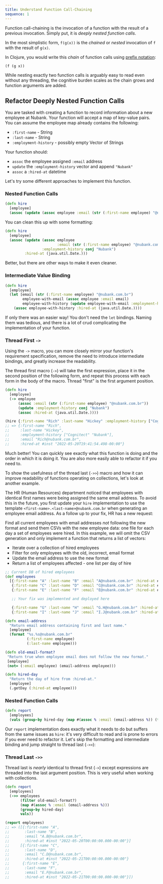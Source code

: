 ```yaml
---
title: Understand Function Call-Chaining
sequence: 1
---
```


Function call-chaining is the invocation of a function with the result of a previous invocation. Simply put, it is _deeply nested function calls_.

In the most simplistic form, `f(g(x))` is the _chained_ or _nested_ invocation of `f` with the result of `g(x)`.

In Clojure, you would write this _chain_ of function calls using [prefix notation](https://en.wikipedia.org/wiki/Polish_notation#Computer_programming):

```clojure
(f (g x))
```

While nesting exactly two function calls is arguably easy to read even without any threading, the cognitive burden scales as the chain grows and function arguments are added.

## Refactor Deeply Nested Function Calls

You are tasked with creating a function to record information about a new employee at Nubank. Your function will accept a map of key-value pairs. You can assume the employee map already contains the following:

- `:first-name` - String
- `:last-name` - String
- `:employment-history` - possibly empty Vector of Strings

Your function should:

- `assoc` the employee assigned `:email` address
- `update` the `:employment-history` vector and append `"Nubank"`
- `assoc` a `:hired-at` datetime

Let's try some different approaches to implement this function.

### Nested Function Calls

```clojure
(defn hire
  [employee]
  (assoc (update (assoc employee :email (str (:first-name employee) "@nubank.com.br")) :employment-history conj "Nubank") :hired-at (java.util.Date.)))
```

You can clean this up with some formatting:

```clojure
(defn hire
  [employee]
  (assoc (update (assoc employee
                        :email (str (:first-name employee) "@nubank.com.br"))
                 :employment-history conj "Nubank")
         :hired-at (java.util.Date.)))
```

Better, but there are other ways to make it even cleaner.

### Intermediate Value Binding

```clojure
(defn hire
  [employee]
  (let [email (str (:first-name employee) "@nubank.com.br")
        employee-with-email (assoc employee :email email)
        employee-with-history (update employee-with-email :employment-history conj "Nubank")]
    (assoc employee-with-history :hired-at (java.util.Date.))))
```

If only there was an easier way! You don't need the `let` bindings. Naming them was tedious, and there is a lot of crud complicating the implementation of your function.

### Thread First `->`

Using the `->` macro, you can more closely mirror your function's requirement specification, remove the need to introduce intermediate bindings, and greatly increase the readability.

The thread first macro (`->`) will take the first expression, place it in the second position of the following form, and repeat this process with each form in the body of the macro. Thread "first" is the first argument position.

```clojure
(defn hire
  [employee]
  (-> employee
      (assoc :email (str (:first-name employee) "@nubank.com.br"))
      (update :employment-history conj "Nubank")
      (assoc :hired-at (java.util.Date.))))

(hire {:first-name "Rich" :last-name "Hickey" :employment-history ["Cognitect"]})
;; => {:first-name "Rich",
;;     :last-name "Hickey",
;;     :employment-history ["Cognitect" "Nubank"],
;;     :email "Rich@nubank.com.br",
;;     :hired-at #inst "2022-05-20T19:41:54.498-00:00"}
```

Much better! You can quickly see exactly what this function is doing and
the order in which it is doing it. You are also more easily able to refactor it if you need to.

To show the usefulness of the thread last (`->>`) macro and how it can improve readability of functions operating on collections, let's look at another example.

The HR (Human Resources) department noticed that employees with
identical first names were being assigned the same email address. To
avoid this in the future, you first update your `hire` implementation
to use the template `<first-name>.<last-name>@nubank.com.br` when
generating an employee email address. As a follow up to your fix, HR
has a new request:

Find all current employees with email addresses _not_ following the
new format and send them CSVs with the new employee data: one file
for each day a set of employees were hired. In this example, we will
omit the CSV generation and only implement a function that returns a
list of vectors:

- Iterate over a collection of hired employees
- Filter for only employees with the old, incorrect, email format
- Update the email address to use the new format
- Return a list of employees affected - one list per day of hire

```clojure
;; Current DB of hired employees
(def employees
  [{:first-name "A" :last-name "B" :email "A@nubank.com.br" :hired-at #inst "2022-05-20"}
   {:first-name "C" :last-name "D" :email "C@nubank.com.br" :hired-at #inst "2022-05-21"}
   {:first-name "E" :last-name "F" :email "E@nubank.com.br" :hired-at #inst "2022-05-21"}

   ;; Your fix was implemented and deployed here

   {:first-name "G" :last-name "H" :email "G.H@nubank.com.br" :hired-at #inst "2022-05-21"}
   {:first-name "I" :last-name "J" :email "I.J@nubank.com.br" :hired-at #inst "2022-05-22"}])

(defn email-address
  "Return email address containing first and last name."
  [employee]
  (format "%s.%s@nubank.com.br"
          (:first-name employee)
          (:last-name employee)))

(defn old-email-format?
 "Return true when employee email does not follow the new format."
 [employee]
 (not= (:email employee) (email-address employee)))

(defn hired-day
  "Return the day of hire from :hired-at."
  [employee]
  (.getDay (:hired-at employee)))
```

### Nested Function Calls

```clojure
(defn report
  [employees]
  (vals (group-by hired-day (map #(assoc % :email (email-address %)) (filter old-email-format? employees)))))
```

Our `report` implementation does exactly what it needs to do but
suffers from the same issues as `hire`: it's very difficult to read
and is prone to errors if you ever need to refactor it. Let's skip
the formatting and intermediate binding and jump straight to thread
last (`->>`):

### Thread Last `->>`

Thread last is _nearly_ identical to thread first (`->`) except
expressions are threaded into the last argument position. This is very
useful when working with collections.

```clojure
(defn report
  [employees]
  (->> employees
       (filter old-email-format?)
       (map #(assoc % :email (email-address %)))
       (group-by hired-day)
       vals))

(report employees)
;; => ([{:first-name "A",
;;       :last-name "B",
;;       :email "A.B@nubank.com.br",
;;       :hired-at #inst "2022-05-20T00:00:00.000-00:00"}]
;;     [{:first-name "C",
;;       :last-name "D",
;;       :email "C.D@nubank.com.br",
;;       :hired-at #inst "2022-05-21T00:00:00.000-00:00"}
;;      {:first-name "E",
;;       :last-name "F",
;;       :email "E.F@nubank.com.br",
;;       :hired-at #inst "2022-05-21T00:00:00.000-00:00"}])
```